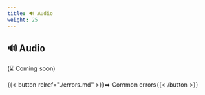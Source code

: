 ```yaml
---
title: 🔊 Audio
weight: 25
---
```


## 🔊 Audio

(⌛ Coming soon)

{{< button relref="./errors.md" >}}➡️ Common errors{{< /button >}}
